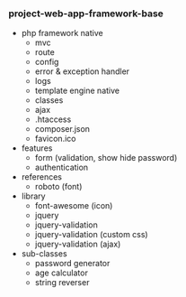 ### project-web-app-framework-base

- php framework native
	- mvc
	- route
	- config
	- error & exception handler
	- logs
	- template engine native
	- classes
	- ajax
	- .htaccess
	- composer.json
	- favicon.ico
- features
	- form (validation, show hide password)
	- authentication
- references
	- roboto (font)
- library
	- font-awesome (icon)
	- jquery
	- jquery-validation
	- jquery-validation (custom css)
	- jquery-validation (ajax)
- sub-classes
	- password generator
	- age calculator
	- string reverser